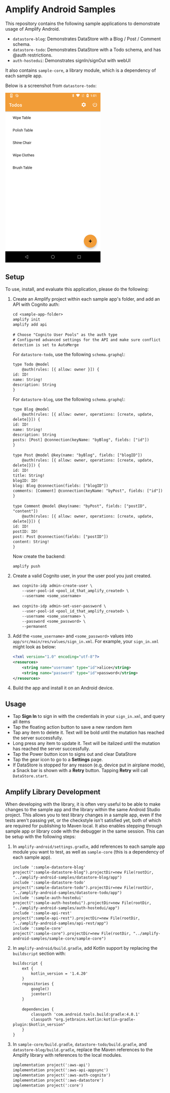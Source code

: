 # Amplify Android Samples

This repository contains the following sample applications to demonstrate usage of Amplify Android.  
 - `datastore-blog`: Demonstrates DataStore with a Blog / Post / Comment schema.
 - `datastore-todo`: Demonstrates DataStore with a Todo schema, and has @auth restrictions.  
 - `auth-hostedui`: Demonstrates signIn/signOut with webUI

It also contains `sample-core`, a library module, which is a dependency of each sample app.

Below is a screenshot from `datastore-todo`:

<img src="./screenshot.png" width="300px"/>

## Setup
To use, install, and evaluate this application, please do the following:

1. Create an Amplify project within each sample app's folder, and add an API with Cognito auth:
    ```
    cd <sample-app-folder>
    amplify init
    amplify add api

    # Choose "Cognito User Pools" as the auth type
    # Configured advanced settings for the API and make sure conflict detection is set to AutoMerge
    ```

    For `datastore-todo`, use the following `schema.graphql`:
    ```
    type Todo @model
        @auth(rules: [{ allow: owner }]) {
    id: ID!
    name: String!
    description: String
    }
    ```

    For `datastore-blog`, use the following `schema.graphql`:
    ```
    type Blog @model 
        @auth(rules: [{ allow: owner, operations: [create, update, delete]}]) {
    id: ID!
    name: String!
    description: String
    posts: [Post] @connection(keyName: "byBlog", fields: ["id"])
    }

    type Post @model @key(name: "byBlog", fields: ["blogID"]) 
        @auth(rules: [{ allow: owner, operations: [create, update, delete]}]) { 
    id: ID!
    title: String!
    blogID: ID!
    blog: Blog @connection(fields: ["blogID"])
    comments: [Comment] @connection(keyName: "byPost", fields: ["id"])
    }

    type Comment @model @key(name: "byPost", fields: ["postID", "content"])
        @auth(rules: [{ allow: owner, operations: [create, update, delete]}]) {
    id: ID!
    postID: ID!
    post: Post @connection(fields: ["postID"])
    content: String!
    }
    ```

    Now create the backend:

    ```
    amplify push
    ```

2. Create a valid Cognito user, in your the user pool you just created.

    ```
    aws cognito-idp admin-create-user \
        --user-pool-id <pool_id_that_amplify_created> \
        --username <some_username>

    aws cognito-idp admin-set-user-password \
        --user-pool-id <pool_id_that_amplify_created> \
        --username <some_username> \
        --password <some_password> \
        --permanent
    ```

3. Add the `<some_username>` and `<some_password>` values into
`app/src/main/res/values/sign_in.xml`. For example, your `sign_in.xml`
might look as below:

    ```xml
    <?xml version="1.0" encoding="utf-8"?>
    <resources>
        <string name="username" type="id">alice</string>
        <string name="password" type="id">password</string>
    </resources>
    ```

4. Build the app and install it on an Android device.

## Usage

 - Tap **Sign In** to sign in with the credentials in your `sign_in.xml`, and query all items
 - Tap the floating action button to save a new random item
 - Tap any item to delete it.  Text will be bold until the mutation has reached the server successfully.
 - Long press any item to update it. Text will be italized until the mutation has reached the server successfully.
 - Tap the Power button icon to signs out and clear DataStore
 - Tap the gear icon to go to a **Settings** page.
 - If DataStore is stopped for any reason (e.g. device put in airplane mode), a Snack bar is shown with a **Retry** button.  Tapping **Retry** will call `DataStore.start`.

## Amplify Library Development

When developing with the library, it is often very useful to be able to make changes to the sample app and the library within the same Android Studio project.  This allows you to test library changes in a sample app, even if the tests aren't passing yet, or the checkstyle isn't satisfied yet, both of which are required for publishing to Maven local.  It also enables stepping through sample app or library code with the debugger in the same session.  This can be setup with the following steps:


1. In `amplify-android/settings.gradle`, add references to each sample app module you want to test, as well as `sample-core` (this is a dependency of each sample app).

    ```
    include ':sample-datastore-blog'
    project(":sample-datastore-blog").projectDir=new File(rootDir, "../amplify-android-samples/datastore-blog/app")
    include ':sample-datastore-todo'
    project(":sample-datastore-todo").projectDir=new File(rootDir, "../amplify-android-samples/datastore-todo/app")
    include ':sample-auth-hostedui'
    project(":sample-auth-hostedui").projectDir=new File(rootDir, "../amplify-android-samples/auth-hostedui/app")
    include ':sample-api-rest'
    project(":sample-api-rest").projectDir=new File(rootDir, "../amplify-android-samples/api-rest/app")
    include ':sample-core'
    project(":sample-core").projectDir=new File(rootDir, "../amplify-android-samples/sample-core/sample-core")
    ```

2. In `amplify-android/build.gradle`, add Kotlin support by replacing the `buildscript` section with:

    ```
    buildscript {
        ext {
            kotlin_version = '1.4.20'
        }
        repositories {
            google()
            jcenter()
        }

        dependencies {
            classpath 'com.android.tools.build:gradle:4.0.1'
            classpath "org.jetbrains.kotlin:kotlin-gradle-plugin:$kotlin_version"
        }
    }
    ```

3. In `sample-core/build.gradle`,  `datastore-todo/build.gradle`, and  `datastore-blog/build.gradle`, replace the Maven references to the Amplify library with references to the local modules.

    ```
    implementation project(':aws-api')
    implementation project(':aws-api-appsync')
    implementation project(':aws-auth-cognito')
    implementation project(':aws-datastore')
    implementation project(':core')
    ```